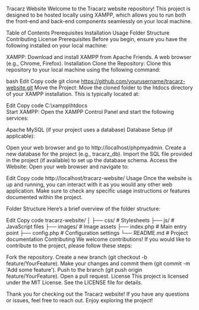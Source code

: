 Tracarz Website
Welcome to the Tracarz website repository! This project is designed to be hosted locally using XAMPP, which allows you to run both the front-end and back-end components seamlessly on your local machine.

Table of Contents
Prerequisites
Installation
Usage
Folder Structure
Contributing
License
Prerequisites
Before you begin, ensure you have the following installed on your local machine:

XAMPP: Download and install XAMPP from Apache Friends.
A web browser (e.g., Chrome, Firefox).
Installation
Clone the Repository: Clone this repository to your local machine using the following command:

bash
Edit
Copy code
git clone https://github.com/yourusername/tracarz-website.git
Move the Project: Move the cloned folder to the htdocs directory of your XAMPP installation. This is typically located at:

Edit
Copy code
C:\xampp\htdocs\
Start XAMPP: Open the XAMPP Control Panel and start the following services:

Apache
MySQL (if your project uses a database)
Database Setup (if applicable):

Open your web browser and go to http://localhost/phpmyadmin.
Create a new database for the project (e.g., tracarz_db).
Import the SQL file provided in the project (if available) to set up the database schema.
Access the Website: Open your web browser and navigate to:

Edit
Copy code
http://localhost/tracarz-website/
Usage
Once the website is up and running, you can interact with it as you would any other web application. Make sure to check any specific usage instructions or features documented within the project.

Folder Structure
Here’s a brief overview of the folder structure:

Edit
Copy code
tracarz-website/
│
├── css/                # Stylesheets
├── js/                 # JavaScript files
├── images/             # Image assets
├── index.php           # Main entry point
├── config.php          # Configuration settings
└── README.md           # Project documentation
Contributing
We welcome contributions! If you would like to contribute to the project, please follow these steps:

Fork the repository.
Create a new branch (git checkout -b feature/YourFeature).
Make your changes and commit them (git commit -m 'Add some feature').
Push to the branch (git push origin feature/YourFeature).
Open a pull request.
License
This project is licensed under the MIT License. See the LICENSE file for details.

Thank you for checking out the Tracarz website! If you have any questions or issues, feel free to reach out. Enjoy exploring the project!